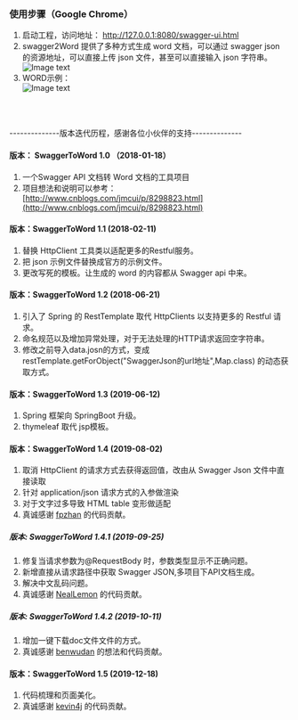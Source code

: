 ### 使用步骤（Google Chrome）
1. 启动工程，访问地址： http://127.0.0.1:8080/swagger-ui.html
2. swagger2Word 提供了多种方式生成 word 文档，可以通过 swagger json 的资源地址，可以直接上传 json 文件，甚至可以直接输入 json 字符串。  
![Image text](https://github.com/JMCuixy/swagger2word/blob/master/swagger2word.jpg)
3. WORD示例：  
![Image text](https://github.com/JMCuixy/swagger2word/blob/master/demo_word.jpg)

<br>
<br>
<p>--------------版本迭代历程，感谢各位小伙伴的支持--------------</p>

#### 版本： SwaggerToWord 1.0 （2018-01-18）
1. 一个Swagger API 文档转 Word 文档的工具项目 
2. 项目想法和说明可以参考：[http://www.cnblogs.com/jmcui/p/8298823.html](http://www.cnblogs.com/jmcui/p/8298823.html)

#### 版本：SwaggerToWord 1.1 (2018-02-11)
1. 替换 HttpClient 工具类以适配更多的Restful服务。
2. 把 json 示例文件替换成官方的示例文件。
3. 更改写死的模板。让生成的 word 的内容都从 Swagger api 中来。

#### 版本：SwaggerToWord 1.2 (2018-06-21)
1. 引入了 Spring 的 RestTemplate 取代 HttpClients 以支持更多的 Restful 请求。
2. 命名规范以及增加异常处理，对于无法处理的HTTP请求返回空字符串。
3. 修改之前导入data.josn的方式，变成 restTemplate.getForObject("SwaggerJson的url地址",Map.class) 的动态获取方式。

#### 版本：SwaggerToWord 1.3 (2019-06-12)
1. Spring 框架向 SpringBoot 升级。
2. thymeleaf 取代 jsp模板。

#### 版本：SwaggerToWord 1.4 (2019-08-02)
1. 取消 HttpClient 的请求方式去获得返回值，改由从 Swagger Json 文件中直接读取  
2. 针对 application/json 请求方式的入参做渲染     
3. 对于文字过多导致 HTML table 变形做适配   
4. 真诚感谢 [fpzhan](https://github.com/fpzhan)  的代码贡献。

##### 版本: SwaggerToWord 1.4.1 (2019-09-25)
1. 修复当请求参数为@RequestBody 时，参数类型显示不正确问题。
2. 新增直接从请求路径中获取 Swagger JSON,多项目下API文档生成。
3. 解决中文乱码问题。
4. 真诚感谢 [NealLemon](https://github.com/NealLemon) 的代码贡献。


##### 版本: SwaggerToWord 1.4.2 (2019-10-11)
1. 增加一键下载doc文件文件的方式。
2. 真诚感谢 [benwudan](https://github.com/benwudan) 的想法和代码贡献。

#### 版本：SwaggerToWord 1.5 (2019-12-18)
1. 代码梳理和页面美化。
4. 真诚感谢 [kevin4j](https://github.com/kevin4j)  的代码贡献。
